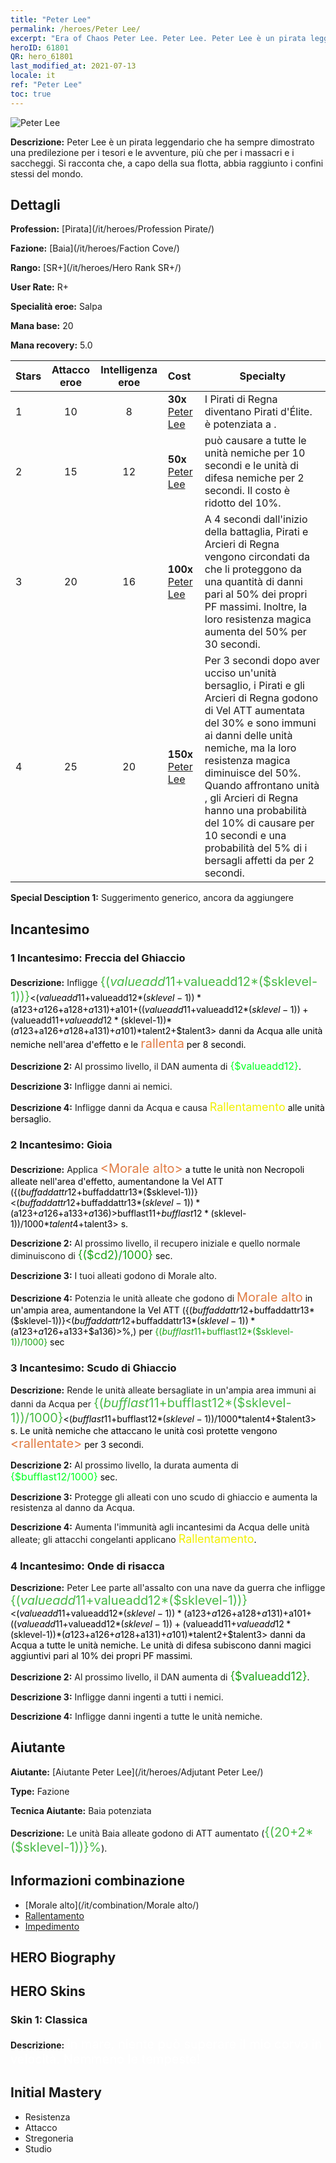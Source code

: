 ```yaml
---
title: "Peter Lee"
permalink: /heroes/Peter Lee/
excerpt: "Era of Chaos Peter Lee. Peter Lee. Peter Lee è un pirata leggendario che ha sempre dimostrato una predilezione per i tesori e le avventure, più che per i massacri e i saccheggi. Si racconta che, a capo della sua flotta, abbia raggiunto i confini stessi del mondo."
heroID: 61801
QR: hero_61801
last_modified_at: 2021-07-13
locale: it
ref: "Peter Lee"
toc: true
---
```

  ![Peter Lee](/images/h/h_PeterLee.jpg)

 **Descrizione:** Peter Lee è un pirata leggendario che ha sempre dimostrato una predilezione per i tesori e le avventure, più che per i massacri e i saccheggi. Si racconta che, a capo della sua flotta, abbia raggiunto i confini stessi del mondo.
## Dettagli
 **Profession:**  [Pirata](/it/heroes/Profession Pirate/)

 **Fazione:** [Baia](/it/heroes/Faction Cove/)

 **Rango:** [SR+](/it/heroes/Hero Rank SR+/)

 **User Rate:** R+

 **Specialità eroe:** Salpa

 **Mana base:** 20

 **Mana recovery:** 5.0


  | Stars | Attacco eroe | Intelligenza eroe | Cost |     Specialty     |
  |---------|:---------------:|:---------------:|:--|--------------------|
  |    1    | 10 | 8 | **30x** [Peter Lee](/ItemsIT/her_397/) | I Pirati di Regna diventano Pirati d'Élite. <Lama sguainata> è potenziata a <Lama saccheggiatrice>. |
  |    2    | 15 | 12 | **50x** [Peter Lee](/ItemsIT/her_397/) | <Onde di risacca> può causare <Impedimento> a tutte le unità nemiche per 10 secondi e <stordire> le unità di difesa nemiche per 2 secondi. Il costo è ridotto del 10%. |
  |    3    | 20 | 16 | **100x** [Peter Lee](/ItemsIT/her_397/) | A 4 secondi dall'inizio della battaglia, Pirati e Arcieri di Regna vengono circondati da <bolle> che li proteggono da una quantità di danni pari al 50% dei propri PF massimi. Inoltre, la loro resistenza magica aumenta del 50% per 30 secondi. |
  |    4    | 25 | 20 | **150x** [Peter Lee](/ItemsIT/her_397/) | Per 3 secondi dopo aver ucciso un'unità bersaglio, i Pirati e gli Arcieri di Regna godono di Vel ATT aumentata del 30% e sono immuni ai danni delle unità nemiche, ma la loro resistenza magica diminuisce del 50%. Quando affrontano unità <rallentate>, gli Arcieri di Regna hanno una probabilità del 10% di causare <Impedimento> per 10 secondi e una probabilità del 5% di <stordire> i bersagli affetti da <Impedimento> per 2 secondi. |

 **Special Desciption 1:** Suggerimento generico, ancora da aggiungere

## Incantesimo
### 1 Incantesimo: Freccia del Ghiaccio
 **Descrizione:** Infligge <span style="color: #48b946;font-size:20px">{($valueadd11+$valueadd12*($sklevel-1))}</span><span style="color: black"><($valueadd11+$valueadd12*($sklevel-1))*($a123+$a126+$a128+$a131)+$a101+(($valueadd11+$valueadd12*($sklevel-1))+($valueadd11+$valueadd12*($sklevel-1))*($a123+$a126+$a128+$a131)+$a101)*$talent2+$talent3> danni da Acqua alle unità nemiche nell'area d'effetto e le <span style="color: #e07c44;font-size:20px">rallenta</span><span style="color: black"> per 8 secondi.

 **Descrizione 2:** Al prossimo livello, il DAN aumenta di <span style="color: #00ff22;font-size:16px">{$valueadd12}</span><span style="color: black">.

 **Descrizione 3:** Infligge danni ai nemici.

 **Descrizione 4:** Infligge danni da Acqua e causa <span style="color: #f0f000;font-size:18px">Rallentamento</span><span style="color: black"> alle unità bersaglio.

### 2 Incantesimo: Gioia
 **Descrizione:** Applica <span style="color: #e07c44;font-size:20px">&lt;Morale alto&gt;</span><span style="color: black"> a tutte le unità non Necropoli alleate nell'area d'effetto, aumentandone la Vel ATT ({($buffaddattr12+$buffaddattr13*($sklevel-1))}<($buffaddattr12+$buffaddattr13*($sklevel-1))*($a123+$a126+$a133+$a136)>%). Durata: <span style="color: #48b946;font-size:20px">{($bufflast11+$bufflast12*($sklevel-1))/1000}</span><span style="color: black"><($bufflast11+$bufflast12*($sklevel-1))/1000*$talent4+$talent3> s.

 **Descrizione 2:** Al prossimo livello, il recupero iniziale e quello normale diminuiscono di <span style="color: #1ca216;font-size:18px">{($cd2)/1000}</span><span style="color: black"> sec.

 **Descrizione 3:** I tuoi alleati godono di Morale alto.

 **Descrizione 4:** Potenzia le unità alleate che godono di <span style="color: #e07c44;font-size:20px">Morale alto</span><span style="color: black"> in un'ampia area, aumentandone la Vel ATT ({($buffaddattr12+$buffaddattr13*($sklevel-1))}<($buffaddattr12+$buffaddattr13*($sklevel-1))*($a123+$a126+$a133+$a136)>%,) per <span style="color: #1ca216">{($bufflast11+$bufflast12*($sklevel-1))/1000}</span><span style="color: black"> sec

### 3 Incantesimo: Scudo di Ghiaccio
 **Descrizione:** Rende le unità alleate bersagliate in un'ampia area immuni ai danni da Acqua per <span style="color: #48b946;font-size:20px">{($bufflast11+$bufflast12*($sklevel-1))/1000}</span><span style="color: black"><($bufflast11+$bufflast12*($sklevel-1))/1000*$talent4+$talent3> s. Le unità nemiche che attaccano le unità così protette vengono <span style="color: #e07c44;font-size:20px">&lt;rallentate&gt;</span><span style="color: black"> per 3 secondi.

 **Descrizione 2:** Al prossimo livello, la durata aumenta di <span style="color: #00ff22;font-size:16px">{$bufflast12/1000}</span><span style="color: black"> sec.

 **Descrizione 3:** Protegge gli alleati con uno scudo di ghiaccio e aumenta la resistenza al danno da Acqua.

 **Descrizione 4:** Aumenta l'immunità agli incantesimi da Acqua delle unità alleate; gli attacchi congelanti applicano <span style="color: #f0f000;font-size:18px">Rallentamento</span><span style="color: black">.

### 4 Incantesimo: Onde di risacca
 **Descrizione:** Peter Lee parte all'assalto con una nave da guerra che infligge <span style="color: #48b946;font-size:20px">{($valueadd11+$valueadd12*($sklevel-1))}</span><span style="color: black"><($valueadd11+$valueadd12*($sklevel-1))*($a123+$a126+$a128+$a131)+$a101+(($valueadd11+$valueadd12*($sklevel-1))+($valueadd11+$valueadd12*($sklevel-1))*($a123+$a126+$a128+$a131)+$a101)*$talent2+$talent3> danni da Acqua a tutte le unità nemiche. Le unità di difesa subiscono danni magici aggiuntivi pari al 10% dei propri PF massimi.

 **Descrizione 2:** Al prossimo livello, il DAN aumenta di <span style="color: #1ca216;font-size:18px">{$valueadd12}</span><span style="color: black">.

 **Descrizione 3:** Infligge danni ingenti a tutti i nemici.

 **Descrizione 4:** Infligge danni ingenti a tutte le unità nemiche.


## Aiutante

 **Aiutante:**  [Aiutante Peter Lee](/it/heroes/Adjutant Peter Lee/) 

 **Type:**  Fazione 

 **Tecnica Aiutante:**  Baia potenziata 

 **Descrizione:** Le unità Baia alleate godono di ATT aumentato (<span style="color: #48b946;font-size:20px">{(20+2*($sklevel-1))}%</span><span style="color: black">).

## Informazioni combinazione

* [Morale alto](/it/combination/Morale alto/) 
* [Rallentamento](/it/combination/Rallentamento/) 
* [Impedimento](/it/combination/Impedimento/) 

## HERO Biography

## HERO Skins
### Skin 1: **Classica**

 **Descrizione:** <span style="color: #ffffff;font-size:20px">In mare, niente può superare il mio corvo in velocità. Nemmeno le tempeste!</span>



## Initial Mastery
   - Resistenza
   - Attacco
   - Stregoneria
   - Studio
